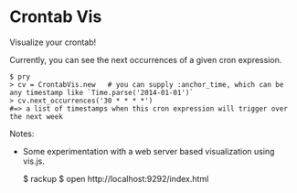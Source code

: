 # Crontab Vis

Visualize your crontab!

Currently, you can see the next occurrences of a given cron expression.

    $ pry
    > cv = CrontabVis.new   # you can supply :anchor_time, which can be any timestamp like `Time.parse('2014-01-01')`
    > cv.next_occurrences('30 * * * *')
    #=> a list of timestamps when this cron expression will trigger over the next week

Notes:

* Some experimentation with a web server based visualization using vis.js.

    $ rackup
    $ open http://localhost:9292/index.html

